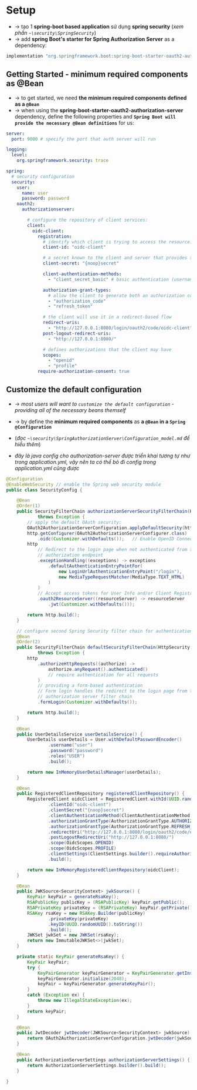 
# Setup
* -> tạo 1 **spring-boot based application** sử dụng **spring security** (_xem phần `~\security\SpringSecurity`_)
* -> add **spring Boot's starter for Spring Authorization Server** as a dependency:

```bash - gradle
implementation "org.springframework.boot:spring-boot-starter-oauth2-authorization-server"
```

## Getting Started - minimum required components as @Bean
* -> to get started, we need **the minimum required components defined as a `@Bean`**
* -> when using the **spring-boot-starter-oauth2-authorization-server** dependency, define the following properties and **`Spring Boot will provide the necessary @Bean definitions`** for us:

```yml - application.yml
server:
  port: 9000 # specify the port that auth server will run 

logging:
  level:
    org.springframework.security: trace

spring:
  # security configuration
  security:
    user:
      name: user
      password: password
    oauth2:
      authorizationserver:

        # configure the repository of client services:
        client:
          oidc-client:
            registration:
              # identify which client is trying to access the resource:
              client-id: "oidc-client"

              # a secret known to the client and server that provides trust between the 2
              client-secret: "{noop}secret"

              client-authentication-methods:
                - "client_secret_basic" # basic authentication (username-password)

              authorization-grant-types:
                # allow the client to generate both an authorization code and a refresh token
                - "authorization_code"
                - "refresh_token"

              # the client will use it in a redirect-based flow
              redirect-uris:
                - "http://127.0.0.1:8080/login/oauth2/code/oidc-client"
              post-logout-redirect-uris:
                - "http://127.0.0.1:8080/"

              # defines authorizations that the client may have
              scopes:
                - "openid"
                - "profile"
            require-authorization-consent: true
```

## Customize the default configuration
* -> _most users will want to `customize the default configuration` - providing all of the necessary beans themself_
* -> by define the **minimum required components** as **a `@Bean` in a `Spring @Configuration`**
* (_đọc `~\security\SpringAuthorizationServer\Configuration_model.md` để hiểu thêm_)

* _đây là java config cho authorization-server được triển khai tương tự như trong application.yml, vậy nên ta có thể bỏ đi config trong application.yml cũng được_

```java - SecurityConfig.java
@Configuration
@EnableWebSecurity // enable the Spring web security module
public class SecurityConfig {

	@Bean 
	@Order(1)
	public SecurityFilterChain authorizationServerSecurityFilterChain(HttpSecurity http)
			throws Exception {
		// apply the default OAuth security:
		OAuth2AuthorizationServerConfiguration.applyDefaultSecurity(http);
		http.getConfigurer(OAuth2AuthorizationServerConfigurer.class)
			.oidc(Customizer.withDefaults());	// Enable OpenID Connect 1.0
		http
			// Redirect to the login page when not authenticated from the
			// authorization endpoint
			.exceptionHandling((exceptions) -> exceptions
				.defaultAuthenticationEntryPointFor(
					new LoginUrlAuthenticationEntryPoint("/login"),
					new MediaTypeRequestMatcher(MediaType.TEXT_HTML)
				)
			)
			// Accept access tokens for User Info and/or Client Registration
			.oauth2ResourceServer((resourceServer) -> resourceServer
				.jwt(Customizer.withDefaults()));

		return http.build();
	}

	// configure second Spring Security filter chain for authentication:
	@Bean 
	@Order(2)
	public SecurityFilterChain defaultSecurityFilterChain(HttpSecurity http)
			throws Exception {
		http
			.authorizeHttpRequests((authorize) -> 
				authorize.anyRequest().authenticated()
				// require authentication for all requests
			)
			// providing a form-based authentication
			// Form login handles the redirect to the login page from the
			// authorization server filter chain
			.formLogin(Customizer.withDefaults());

		return http.build();
	}

	@Bean 
	public UserDetailsService userDetailsService() {
		UserDetails userDetails = User.withDefaultPasswordEncoder()
				.username("user")
				.password("password")
				.roles("USER")
				.build();

		return new InMemoryUserDetailsManager(userDetails);
	}

	@Bean 
	public RegisteredClientRepository registeredClientRepository() {
		RegisteredClient oidcClient = RegisteredClient.withId(UUID.randomUUID().toString())
				.clientId("oidc-client")
				.clientSecret("{noop}secret")
				.clientAuthenticationMethod(ClientAuthenticationMethod.CLIENT_SECRET_BASIC)
				.authorizationGrantType(AuthorizationGrantType.AUTHORIZATION_CODE)
				.authorizationGrantType(AuthorizationGrantType.REFRESH_TOKEN)
				.redirectUri("http://127.0.0.1:8080/login/oauth2/code/oidc-client")
				.postLogoutRedirectUri("http://127.0.0.1:8080/")
				.scope(OidcScopes.OPENID)
				.scope(OidcScopes.PROFILE)
				.clientSettings(ClientSettings.builder().requireAuthorizationConsent(true).build())
				.build();

		return new InMemoryRegisteredClientRepository(oidcClient);
	}

	@Bean 
	public JWKSource<SecurityContext> jwkSource() {
		KeyPair keyPair = generateRsaKey();
		RSAPublicKey publicKey = (RSAPublicKey) keyPair.getPublic();
		RSAPrivateKey privateKey = (RSAPrivateKey) keyPair.getPrivate();
		RSAKey rsaKey = new RSAKey.Builder(publicKey)
				.privateKey(privateKey)
				.keyID(UUID.randomUUID().toString())
				.build();
		JWKSet jwkSet = new JWKSet(rsaKey);
		return new ImmutableJWKSet<>(jwkSet);
	}

	private static KeyPair generateRsaKey() { 
		KeyPair keyPair;
		try {
			KeyPairGenerator keyPairGenerator = KeyPairGenerator.getInstance("RSA");
			keyPairGenerator.initialize(2048);
			keyPair = keyPairGenerator.generateKeyPair();
		}
		catch (Exception ex) {
			throw new IllegalStateException(ex);
		}
		return keyPair;
	}

	@Bean 
	public JwtDecoder jwtDecoder(JWKSource<SecurityContext> jwkSource) {
		return OAuth2AuthorizationServerConfiguration.jwtDecoder(jwkSource);
	}

	@Bean 
	public AuthorizationServerSettings authorizationServerSettings() {
		return AuthorizationServerSettings.builder().build();
	}

}
```